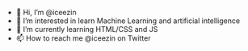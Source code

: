 - 👋 Hi, I’m @iceezin
- 👀 I’m interested in learn Machine Learning and artificial intelligence
- 🌱 I’m currently learning HTML/CSS and JS
- 📫 How to reach me @iceezin on Twitter


